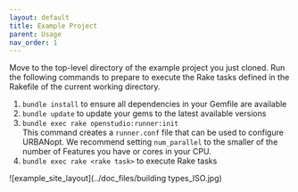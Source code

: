 ```yaml
---
layout: default
title: Example Project
parent: Usage
nav_order: 1
---
```


Move to the top-level directory of the example project you just cloned. Run the following commands to prepare to execute the Rake tasks defined in the Rakefile of the current working directory.

1. `bundle install` to ensure all dependencies in your Gemfile are available
1. `bundle update` to update your gems to the latest available versions
1. `bundle exec rake openstudio:runner:init`  
This command creates a `runner.conf` file that can be used to configure URBANopt. We recommend setting `num_parallel` to the smaller of the number of Features you have or cores in your CPU.
1. `bundle exec rake <rake task>` to execute Rake tasks

![example_site_layout](../doc_files/building types_ISO.jpg)
